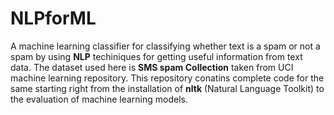 # NLPforML
A machine learning classifier for classifying whether text is a spam or not a spam by using <b>NLP</b> techiniques for getting useful information from text data. The dataset used here is <b>SMS spam Collection</b> taken from UCI machine learning repository.
This repository conatins complete code for the same starting right from the installation of <b>nltk</b> (Natural Language Toolkit) to the evaluation of machine learning models.
